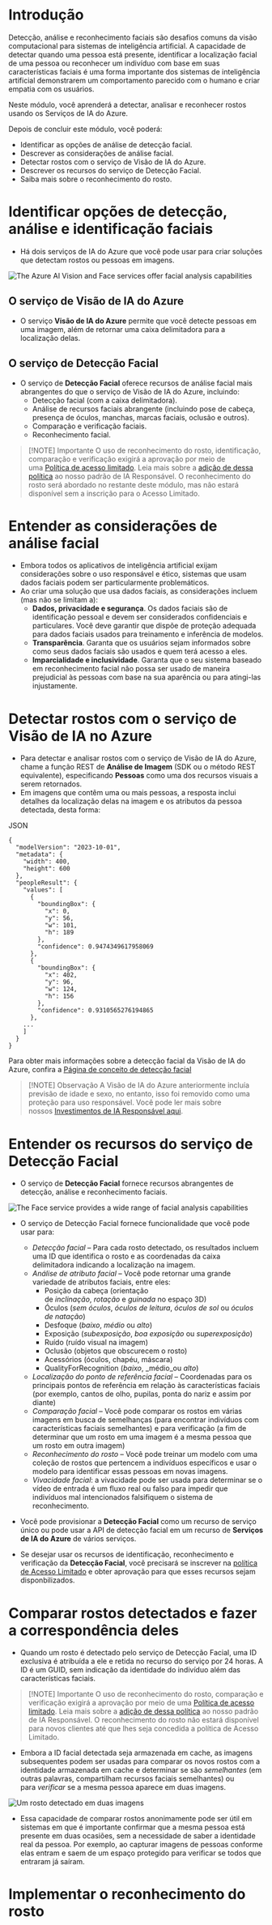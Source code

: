 # Introdução
Detecção, análise e reconhecimento faciais são desafios comuns da visão computacional para sistemas de inteligência artificial. A capacidade de detectar quando uma pessoa está presente, identificar a localização facial de uma pessoa ou reconhecer um indivíduo com base em suas características faciais é uma forma importante dos sistemas de inteligência artificial demonstrarem um comportamento parecido com o humano e criar empatia com os usuários.

Neste módulo, você aprenderá a detectar, analisar e reconhecer rostos usando os Serviços de IA do Azure.

Depois de concluir este módulo, você poderá:

- Identificar as opções de análise de detecção facial.
- Descrever as considerações de análise facial.
- Detectar rostos com o serviço de Visão de IA do Azure.
- Descrever os recursos do serviço de Detecção Facial.
- Saiba mais sobre o reconhecimento do rosto.
# Identificar opções de detecção, análise e identificação faciais
- Há dois serviços de IA do Azure que você pode usar para criar soluções que detectam rostos ou pessoas em imagens.

![The Azure AI Vision and Face services offer facial analysis capabilities](https://learn.microsoft.com/pt-br/training/wwl-data-ai/detect-analyze-recognize-faces/media/face-options.png)

## O serviço de Visão de IA do Azure
- O serviço **Visão de IA do Azure** permite que você detecte pessoas em uma imagem, além de retornar uma caixa delimitadora para a localização delas.

## O serviço de Detecção Facial
- O serviço de **Detecção Facial** oferece recursos de análise facial mais abrangentes do que o serviço de Visão de IA do Azure, incluindo:
	- Detecção facial (com a caixa delimitadora).
	- Análise de recursos faciais abrangente (incluindo pose de cabeça, presença de óculos, manchas, marcas faciais, oclusão e outros).
	- Comparação e verificação faciais.
	- Reconhecimento facial.

>[!NOTE] Importante
>O uso de reconhecimento do rosto, identificação, comparação e verificação exigirá a aprovação por meio de uma [Política de acesso limitado](https://aka.ms/cog-services-limited-access). Leia mais sobre a [adição de dessa política](https://azure.microsoft.com/blog/responsible-ai-investments-and-safeguards-for-facial-recognition/) ao nosso padrão de IA Responsável. O reconhecimento do rosto será abordado no restante deste módulo, mas não estará disponível sem a inscrição para o Acesso Limitado.

# Entender as considerações de análise facial
- Embora todos os aplicativos de inteligência artificial exijam considerações sobre o uso responsável e ético, sistemas que usam dados faciais podem ser particularmente problemáticos.
 - Ao criar uma solução que usa dados faciais, as considerações incluem (mas não se limitam a):
	- **Dados, privacidade e segurança**. Os dados faciais são de identificação pessoal e devem ser considerados confidenciais e particulares. Você deve garantir que dispõe de proteção adequada para dados faciais usados para treinamento e inferência de modelos.
	- **Transparência**. Garanta que os usuários sejam informados sobre como seus dados faciais são usados e quem terá acesso a eles.
	- **Imparcialidade e inclusividade**. Garanta que o seu sistema baseado em reconhecimento facial não possa ser usado de maneira prejudicial às pessoas com base na sua aparência ou para atingi-las injustamente.
# Detectar rostos com o serviço de Visão de IA no Azure
- Para detectar e analisar rostos com o serviço de Visão de IA do Azure, chame a função REST de **Análise de Imagem** (SDK ou o método REST equivalente), especificando **Pessoas** como uma dos recursos visuais a serem retornados.
- Em imagens que contêm uma ou mais pessoas, a resposta inclui detalhes da localização delas na imagem e os atributos da pessoa detectada, desta forma:

JSON
```
{ 
  "modelVersion": "2023-10-01",
  "metadata": {
    "width": 400,
    "height": 600
  },
  "peopleResult": {
    "values": [
      {
        "boundingBox": {
          "x": 0,
          "y": 56,
          "w": 101,
          "h": 189
        },
        "confidence": 0.9474349617958069
      },
      {
        "boundingBox": {
          "x": 402,
          "y": 96,
          "w": 124,
          "h": 156
        },
        "confidence": 0.9310565276194865
      },
    ...
    ]
  }
}
```

Para obter mais informações sobre a detecção facial da Visão de IA do Azure, confira a [Página de conceito de detecção facial](https://learn.microsoft.com/pt-br/azure/ai-services/computer-vision/concept-people-detection)

>[!NOTE] Observação
>A Visão de IA do Azure anteriormente incluía previsão de idade e sexo, no entanto, isso foi removido como uma proteção para uso responsável. Você pode ler mais sobre nossos [Investimentos de IA Responsável aqui](https://azure.microsoft.com/blog/responsible-ai-investments-and-safeguards-for-facial-recognition/).

# Entender os recursos do serviço de Detecção Facial
- O serviço de **Detecção Facial** fornece recursos abrangentes de detecção, análise e reconhecimento faciais.

![The Face service provides a wide range of facial analysis capabilities](https://learn.microsoft.com/pt-br/training/wwl-data-ai/detect-analyze-recognize-faces/media/face-service.png)

- O serviço de Detecção Facial fornece funcionalidade que você pode usar para:
	- _Detecção facial_ – Para cada rosto detectado, os resultados incluem uma ID que identifica o rosto e as coordenadas da caixa delimitadora indicando a localização na imagem.
	- _Análise de atributo facial_ – Você pode retornar uma grande variedade de atributos faciais, entre eles:
	    - Posição da cabeça (orientação de _inclinação_, _rotação_ e _guinada_ no espaço 3D)
	    - Óculos (_sem óculos_, _óculos de leitura_, _óculos de sol_ ou _óculos de natação_)
	    - Desfoque (_baixo_, _médio_ ou _alto_)
	    - Exposição (_subexposição_, _boa exposição_ ou _superexposição_)
	    - Ruído (ruído visual na imagem)
	    - Oclusão (objetos que obscurecem o rosto)
	    - Acessórios (óculos, chapéu, máscara)
	    - QualityForRecognition (_baixo_, _médio_ou _alto_)
	- _Localização do ponto de referência facial_ – Coordenadas para os principais pontos de referência em relação às características faciais (por exemplo, cantos de olho, pupilas, ponta do nariz e assim por diante)
	- _Comparação facial_ – Você pode comparar os rostos em várias imagens em busca de semelhanças (para encontrar indivíduos com características faciais semelhantes) e para verificação (a fim de determinar que um rosto em uma imagem é a mesma pessoa que um rosto em outra imagem)
	- _Reconhecimento do rosto_ – Você pode treinar um modelo com uma coleção de rostos que pertencem a indivíduos específicos e usar o modelo para identificar essas pessoas em novas imagens.
	- _Vivacidade facial_: a vivacidade pode ser usada para determinar se o vídeo de entrada é um fluxo real ou falso para impedir que indivíduos mal intencionados falsifiquem o sistema de reconhecimento.

- Você pode provisionar a **Detecção Facial** como um recurso de serviço único ou pode usar a API de detecção facial em um recurso de **Serviços de IA do Azure** de vários serviços.

- Se desejar usar os recursos de identificação, reconhecimento e verificação da **Detecção Facial**, você precisará se inscrever na [política de Acesso Limitado](https://aka.ms/cog-services-limited-access) e obter aprovação para que esses recursos sejam disponbilizados.
# Comparar rostos detectados e fazer a correspondência deles
- Quando um rosto é detectado pelo serviço de Detecção Facial, uma ID exclusiva é atribuída a ele e retida no recurso do serviço por 24 horas. A ID é um GUID, sem indicação da identidade do indivíduo além das características faciais.

>[!NOTE] Importante
>O uso de reconhecimento do rosto, comparação e verificação exigirá a aprovação por meio de uma [Política de acesso limitado](https://aka.ms/cog-services-limited-access). Leia mais sobre a [adição de dessa política](https://azure.microsoft.com/blog/responsible-ai-investments-and-safeguards-for-facial-recognition/) ao nosso padrão de IA Responsável. O reconhecimento do rosto não estará disponível para novos clientes até que lhes seja concedida a política de Acesso Limitado.

- Embora a ID facial detectada seja armazenada em cache, as imagens subsequentes podem ser usadas para comparar os novos rostos com a identidade armazenada em cache e determinar se são _semelhantes_ (em outras palavras, compartilham recursos faciais semelhantes) ou para _verificar_ se a mesma pessoa aparece em duas imagens.

![Um rosto detectado em duas imagens](https://learn.microsoft.com/pt-br/training/wwl-data-ai/detect-analyze-recognize-faces/media/face-matching.png)

- Essa capacidade de comparar rostos anonimamente pode ser útil em sistemas em que é importante confirmar que a mesma pessoa está presente em duas ocasiões, sem a necessidade de saber a identidade real da pessoa. Por exemplo, ao capturar imagens de pessoas conforme elas entram e saem de um espaço protegido para verificar se todos que entraram já saíram.

# Implementar o reconhecimento do rosto